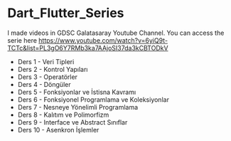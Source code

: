 # Dart_Flutter_Series
I made videos in GDSC Galatasaray Youtube Channel. You can access the serie here
https://www.youtube.com/watch?v=6yiQ9t-TCTc&list=PL3gO6Y7RMb3ka7AAjoSI37da3kCBTODkV

- Ders 1  - Veri Tipleri
- Ders 2  - Kontrol Yapıları
- Ders 3  - Operatörler
- Ders 4  - Döngüler
- Ders 5  - Fonksiyonlar ve İstisna Kavramı
- Ders 6  - Fonksiyonel Programlama ve Koleksiyonlar 
- Ders 7  - Nesneye Yönelimli Programlama
- Ders 8  - Kalıtım ve Polimorfizm
- Ders 9  - Interface ve Abstract Sınıflar
- Ders 10  - Asenkron İşlemler

